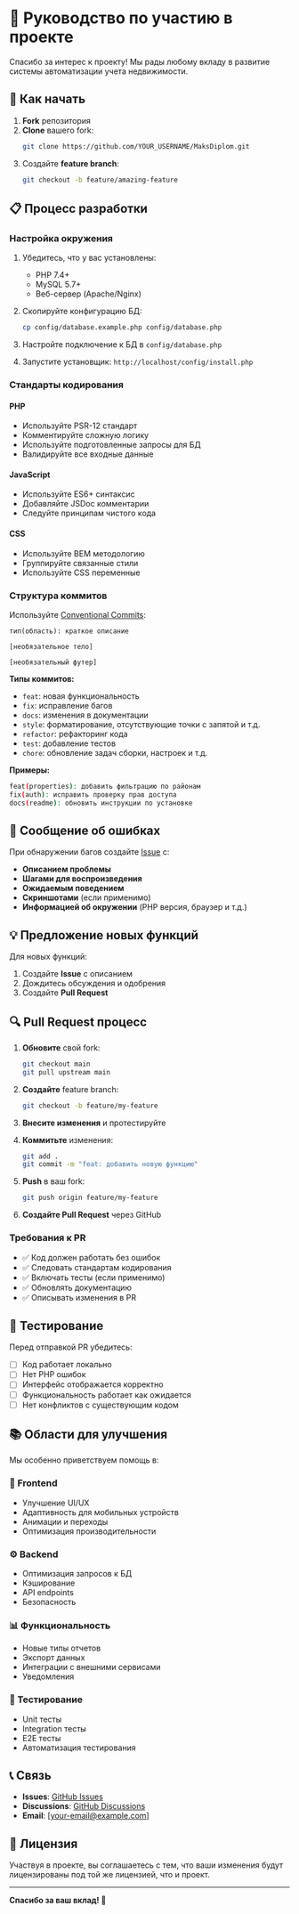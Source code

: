 # 🤝 Руководство по участию в проекте

Спасибо за интерес к проекту! Мы рады любому вкладу в развитие системы автоматизации учета недвижимости.

## 🚀 Как начать

1. **Fork** репозитория
2. **Clone** вашего fork:
   ```bash
   git clone https://github.com/YOUR_USERNAME/MaksDiplom.git
   ```
3. Создайте **feature branch**:
   ```bash
   git checkout -b feature/amazing-feature
   ```

## 📋 Процесс разработки

### Настройка окружения
1. Убедитесь, что у вас установлены:
   - PHP 7.4+
   - MySQL 5.7+
   - Веб-сервер (Apache/Nginx)

2. Скопируйте конфигурацию БД:
   ```bash
   cp config/database.example.php config/database.php
   ```

3. Настройте подключение к БД в `config/database.php`

4. Запустите установщик: `http://localhost/config/install.php`

### Стандарты кодирования

#### PHP
- Используйте PSR-12 стандарт
- Комментируйте сложную логику
- Используйте подготовленные запросы для БД
- Валидируйте все входные данные

#### JavaScript
- Используйте ES6+ синтаксис
- Добавляйте JSDoc комментарии
- Следуйте принципам чистого кода

#### CSS
- Используйте BEM методологию
- Группируйте связанные стили
- Используйте CSS переменные

### Структура коммитов

Используйте [Conventional Commits](https://www.conventionalcommits.org/):

```
тип(область): краткое описание

[необязательное тело]

[необязательный футер]
```

**Типы коммитов:**
- `feat`: новая функциональность
- `fix`: исправление багов
- `docs`: изменения в документации
- `style`: форматирование, отсутствующие точки с запятой и т.д.
- `refactor`: рефакторинг кода
- `test`: добавление тестов
- `chore`: обновление задач сборки, настроек и т.д.

**Примеры:**
```bash
feat(properties): добавить фильтрацию по районам
fix(auth): исправить проверку прав доступа
docs(readme): обновить инструкции по установке
```

## 🐛 Сообщение об ошибках

При обнаружении багов создайте [Issue](https://github.com/Uz11ps/MaksDiplom/issues) с:

- **Описанием проблемы**
- **Шагами для воспроизведения**
- **Ожидаемым поведением**
- **Скриншотами** (если применимо)
- **Информацией об окружении** (PHP версия, браузер и т.д.)

## 💡 Предложение новых функций

Для новых функций:

1. Создайте **Issue** с описанием
2. Дождитесь обсуждения и одобрения
3. Создайте **Pull Request**

## 🔍 Pull Request процесс

1. **Обновите** свой fork:
   ```bash
   git checkout main
   git pull upstream main
   ```

2. **Создайте** feature branch:
   ```bash
   git checkout -b feature/my-feature
   ```

3. **Внесите изменения** и протестируйте

4. **Коммитьте** изменения:
   ```bash
   git add .
   git commit -m "feat: добавить новую функцию"
   ```

5. **Push** в ваш fork:
   ```bash
   git push origin feature/my-feature
   ```

6. **Создайте Pull Request** через GitHub

### Требования к PR

- ✅ Код должен работать без ошибок
- ✅ Следовать стандартам кодирования
- ✅ Включать тесты (если применимо)
- ✅ Обновлять документацию
- ✅ Описывать изменения в PR

## 🧪 Тестирование

Перед отправкой PR убедитесь:

- [ ] Код работает локально
- [ ] Нет PHP ошибок
- [ ] Интерфейс отображается корректно
- [ ] Функциональность работает как ожидается
- [ ] Нет конфликтов с существующим кодом

## 📚 Области для улучшения

Мы особенно приветствуем помощь в:

### 🎨 Frontend
- Улучшение UI/UX
- Адаптивность для мобильных устройств
- Анимации и переходы
- Оптимизация производительности

### ⚙️ Backend
- Оптимизация запросов к БД
- Кэширование
- API endpoints
- Безопасность

### 📊 Функциональность
- Новые типы отчетов
- Экспорт данных
- Интеграции с внешними сервисами
- Уведомления

### 🧪 Тестирование
- Unit тесты
- Integration тесты
- E2E тесты
- Автоматизация тестирования

## 📞 Связь

- **Issues**: [GitHub Issues](https://github.com/Uz11ps/MaksDiplom/issues)
- **Discussions**: [GitHub Discussions](https://github.com/Uz11ps/MaksDiplom/discussions)
- **Email**: [your-email@example.com]

## 📄 Лицензия

Участвуя в проекте, вы соглашаетесь с тем, что ваши изменения будут лицензированы под той же лицензией, что и проект.

---

**Спасибо за ваш вклад! 🙏**
